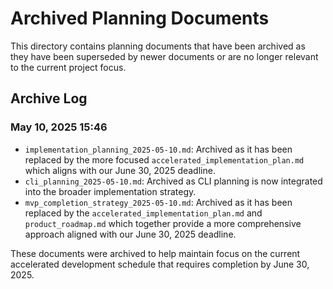 # Archived Planning Documents

This directory contains planning documents that have been archived as they have been superseded by newer documents or are no longer relevant to the current project focus.

## Archive Log

### May 10, 2025 15:46

- `implementation_planning_2025-05-10.md`: Archived as it has been replaced by the more focused `accelerated_implementation_plan.md` which aligns with our June 30, 2025 deadline.
- `cli_planning_2025-05-10.md`: Archived as CLI planning is now integrated into the broader implementation strategy.
- `mvp_completion_strategy_2025-05-10.md`: Archived as it has been replaced by the `accelerated_implementation_plan.md` and `product_roadmap.md` which together provide a more comprehensive approach aligned with our June 30, 2025 deadline.

These documents were archived to help maintain focus on the current accelerated development schedule that requires completion by June 30, 2025.